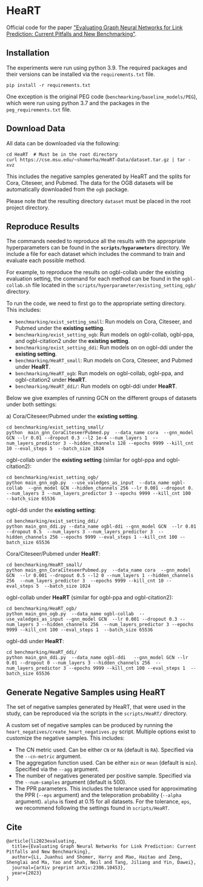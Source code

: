 # HeaRT

Official code for the paper ["Evaluating Graph Neural Networks for Link Prediction: Current Pitfalls and New Benchmarking"](https://arxiv.org/pdf/2306.10453.pdf).


## Installation

The experiments were run using python 3.9. The required packages and their versions can be installed via the `requirements.txt` file. 
```
pip install -r requirements.txt
``` 

One exception is the original PEG code (`benchmarking/baseline_models/PEG`), which were run using python 3.7 and the packages in the `peg_requirements.txt` file.


## Download Data

All data can be downloaded via the following:
```
cd HeaRT  # Must be in the root directory
curl https://cse.msu.edu/~shomerha/HeaRT-Data/dataset.tar.gz | tar -xvz
``` 
This includes the negative samples generated by HeaRT and the splits for Cora, Citeseer, and Pubmed. The data for the OGB datasets will be automatically downloaded from the `ogb` package.

Please note that the resulting directory `dataset` must be placed in the root project directory.



## Reproduce Results

The commands needed to reproduce all the results with the appropriate hyperparameters can be found in the **`scripts/hyparameters`** directory. We include a file for each dataset which includes the command to train and evaluate each possible method.

For example, to reproduce the results on ogbl-collab under the existing evaluation setting, the command for each method can be found in the `ogbl-collab.sh` file located in the `scripts/hyperparameter/existing_setting_ogb/` directory. 

To run the code, we need to first go to the appropriate setting directory. This includes:
- `benchmarking/exist_setting_small`: Run models on Cora, Citeseer, and Pubmed under the **existing setting**.
- `benchmarking/exist_setting_ogb`: Run models on ogbl-collab, ogbl-ppa, and ogbl-citation2 under the **existing setting**.
- `benchmarking/exist_setting_ddi`: Run models on on ogbl-ddi under the **existing setting**.
- `benchmarking/HeaRT_small`: Run models on Cora, Citeseer, and Pubmed under **HeaRT**.
- `benchmarking/HeaRT_ogb`: Run models on ogbl-collab, ogbl-ppa, and ogbl-citation2 under **HeaRT**.
- `benchmarking/HeaRT_ddi/`: Run models on ogbl-ddi under **HeaRT**.

Below we give examples of running GCN on the different groups of datasets under both settings:

a) Cora/Citeseer/Pubmed under the **existing setting**.
```
cd benchmarking/exist_setting_small/
python  main_gnn_CoraCiteseerPubmed.py  --data_name cora  --gnn_model GCN --lr 0.01 --dropout 0.3 --l2 1e-4 --num_layers 1  --num_layers_predictor 3 --hidden_channels 128 --epochs 9999 --kill_cnt 10 --eval_steps 5  --batch_size 1024
```

ogbl-collab under the **existing setting** (similar for ogbl-ppa and ogbl-citation2):
```
cd benchmarking/exist_setting_ogb/
python main_gnn_ogb.py  --use_valedges_as_input  --data_name ogbl-collab  --gnn_model GCN --hidden_channels 256 --lr 0.001 --dropout 0.  --num_layers 3 --num_layers_predictor 3 --epochs 9999 --kill_cnt 100  --batch_size 65536 
```

ogbl-ddi under the **existing setting**:
```
cd benchmarking/exist_setting_ddi/
python main_gnn_ddi.py --data_name ogbl-ddi --gnn_model GCN  --lr 0.01 --dropout 0.5  --num_layers 3 --num_layers_predictor 3  --hidden_channels 256 --epochs 9999 --eval_steps 1 --kill_cnt 100 --batch_size 65536 
```

Cora/Citeseer/Pubmed under **HeaRT**:
```
cd benchmarking/HeaRT_small/
python main_gnn_CoraCiteseerPubmed.py  --data_name cora  --gnn_model GCN  --lr 0.001 --dropout 0.5 --l2 0 --num_layers 1 --hidden_channels 256  --num_layers_predictor 3  --epochs 9999 --kill_cnt 10 --eval_steps 5  --batch_size 1024 
```

ogbl-collab under **HeaRT** (similar for ogbl-ppa and ogbl-citation2):
```
cd benchmarking/HeaRT_ogb/
python main_gnn_ogb.py  --data_name ogbl-collab  --use_valedges_as_input --gnn_model GCN  --lr 0.001 --dropout 0.3 --num_layers 3 --hidden_channels 256  --num_layers_predictor 3 --epochs 9999 --kill_cnt 100 --eval_steps 1  --batch_size 65536  
```

ogbl-ddi under **HeaRT**:
```
cd benchmarking/HeaRT_ddi/
python main_gnn_ddi.py  --data_name ogbl-ddi   --gnn_model GCN --lr 0.01 --dropout 0 --num_layers 3 --hidden_channels 256  --num_layers_predictor 3 --epochs 9999 --kill_cnt 100 --eval_steps 1  --batch_size 65536    
```



## Generate Negative Samples using HeaRT

The set of negative samples generated by HeaRT, that were used in the study, can be reproduced via the scripts in the `scripts/HeaRT/` directory. 

A custom set of negative samples can be produced by running the `heart_negatives/create_heart_negatives.py` script. Multiple options exist to customize the negative samples. This includes:
- The CN metric used. Can be either `CN` or `RA` (default is `RA`). Specified via the `--cn-metric` argument.
- The aggregation function used. Can be either `min` or `mean` (default is `min`). Specified via the `--agg` argument.
- The number of negatives generated per positive sample. Specified via the `--num-samples` argument (default is 500).
- The PPR parameters. This includes the tolerance used for approximating the PPR (`--eps` argument) and the teleporation probability (`--alpha` argument). `alpha` is fixed at 0.15 for all datasets. For the tolerance, `eps`, we recommend following the settings found in `scripts/HeaRT`.


## Cite
```
@article{li2023evaluating,
  title={Evaluating Graph Neural Networks for Link Prediction: Current Pitfalls and New Benchmarking},
  author={Li, Juanhui and Shomer, Harry and Mao, Haitao and Zeng, Shenglai and Ma, Yao and Shah, Neil and Tang, Jiliang and Yin, Dawei},
  journal={arXiv preprint arXiv:2306.10453},
  year={2023}
}
```